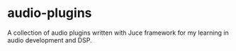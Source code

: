 # audio-plugins
A collection of audio plugins written with Juce framework for my learning in audio development and DSP.
